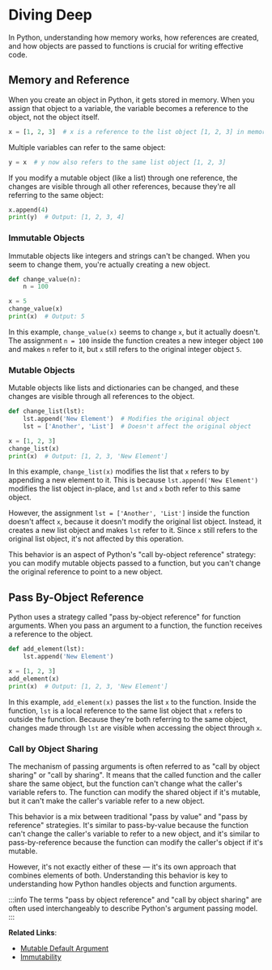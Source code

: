 # Diving Deep

In Python, understanding how memory works, how references are created, and how objects are passed to functions is crucial for writing effective code.

## Memory and Reference

When you create an object in Python, it gets stored in memory. When you assign that object to a variable, the variable becomes a reference to the object, not the object itself.

```python
x = [1, 2, 3]  # x is a reference to the list object [1, 2, 3] in memory
```

Multiple variables can refer to the same object:

```python
y = x  # y now also refers to the same list object [1, 2, 3]
```

If you modify a mutable object (like a list) through one reference, the changes are visible through all other references, because they're all referring to the same object:

```python
x.append(4)
print(y)  # Output: [1, 2, 3, 4]
```

### Immutable Objects

Immutable objects like integers and strings can't be changed. When you seem to change them, you're actually creating a new object.

```python
def change_value(n):
    n = 100

x = 5
change_value(x)
print(x)  # Output: 5
```

In this example, `change_value(x)` seems to change `x`, but it actually doesn't. The assignment `n = 100` inside the function creates a new integer object `100` and makes `n` refer to it, but `x` still refers to the original integer object `5`.

### Mutable Objects

Mutable objects like lists and dictionaries can be changed, and these changes are visible through all references to the object.

```python
def change_list(lst):
    lst.append('New Element')  # Modifies the original object
    lst = ['Another', 'List']  # Doesn't affect the original object

x = [1, 2, 3]
change_list(x)
print(x)  # Output: [1, 2, 3, 'New Element']
```

In this example, `change_list(x)` modifies the list that `x` refers to by appending a new element to it. This is because `lst.append('New Element')` modifies the list object in-place, and `lst` and `x` both refer to this same object.

However, the assignment `lst = ['Another', 'List']` inside the function doesn't affect `x`, because it doesn't modify the original list object. Instead, it creates a new list object and makes `lst` refer to it. Since `x` still refers to the original list object, it's not affected by this operation.

This behavior is an aspect of Python's "call by-object reference" strategy: you can modify mutable objects passed to a function, but you can't change the original reference to point to a new object.

## Pass By-Object Reference

Python uses a strategy called "pass by-object reference" for function arguments. When you pass an argument to a function, the function receives a reference to the object.

```python
def add_element(lst):
    lst.append('New Element')

x = [1, 2, 3]
add_element(x)
print(x)  # Output: [1, 2, 3, 'New Element']
```

In this example, `add_element(x)` passes the list `x` to the function. Inside the function, `lst` is a local reference to the same list object that `x` refers to outside the function. Because they're both referring to the same object, changes made through `lst` are visible when accessing the object through `x`.

### Call by Object Sharing

The mechanism of passing arguments is often referred to as "call by object sharing" or "call by sharing". It means that the called function and the caller share the same object, but the function can't change what the caller's variable refers to. The function can modify the shared object if it's mutable, but it can't make the caller's variable refer to a new object.

This behavior is a mix between traditional "pass by value" and "pass by reference" strategies. It's similar to pass-by-value because the function can't change the caller's variable to refer to a new object, and it's similar to pass-by-reference because the function can modify the caller's object if it's mutable.

However, it's not exactly either of these — it's its own approach that combines elements of both. Understanding this behavior is key to understanding how Python handles objects and function arguments.

:::info
The terms "pass by object reference" and "call by object sharing" are often used interchangeably to describe Python's argument passing model.
:::

**Related Links**:

- [Mutable Default Argument](./#mutable-default-argument)
- [Immutability](./#immutability)
